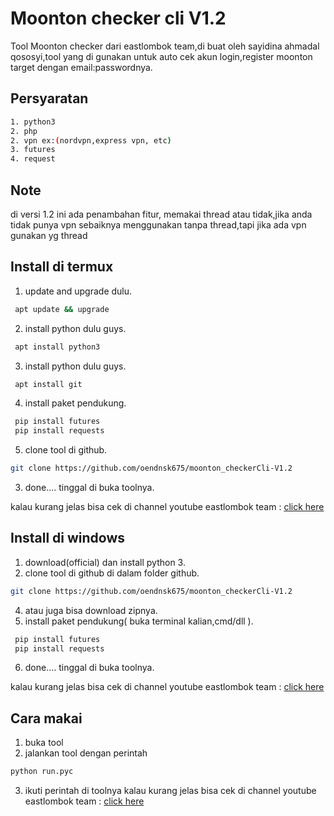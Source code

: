 # Moonton checker cli V1.2

Tool Moonton checker dari eastlombok team,di buat oleh sayidina ahmadal qososyi,tool yang di gunakan untuk auto cek akun login,register moonton target dengan email:passwordnya.

## Persyaratan
```bash
1. python3
2. php
2. vpn ex:(nordvpn,express vpn, etc)
3. futures
4. request
```
## Note
di versi 1.2 ini ada penambahan fitur, memakai thread atau tidak,jika anda tidak punya vpn sebaiknya menggunakan tanpa thread,tapi jika ada vpn gunakan yg thread 

## Install di termux

1. update and upgrade dulu.
```bash
 apt update && upgrade
```
2. install python dulu guys.
```bash
 apt install python3
```
3. install python dulu guys.
```bash
 apt install git
```
4. install paket pendukung.
```bash
 pip install futures
 pip install requests
```
5. clone tool di github.
```bash
git clone https://github.com/oendnsk675/moonton_checkerCli-V1.2
```
3. done.... tinggal di buka toolnya.

kalau kurang jelas bisa cek di channel youtube eastlombok team :
[click here](https://www.youtube.com/channel/UCNhysDQ6QCYOtjmWK4WU3hw)

## Install di windows

1. download(official) dan install python 3.
2. clone tool di github di dalam folder github.
```bash
git clone https://github.com/oendnsk675/moonton_checkerCli-V1.2
```
4. atau juga bisa download zipnya.
5. install paket pendukung( buka terminal kalian,cmd/dll ).
```bash
 pip install futures
 pip install requests
```
6. done.... tinggal di buka toolnya.

kalau kurang jelas bisa cek di channel youtube eastlombok team :
[click here](https://www.youtube.com/channel/UCNhysDQ6QCYOtjmWK4WU3hw)

## Cara makai
1. buka tool
2. jalankan tool dengan perintah
```python
python run.pyc
```
3. ikuti perintah di toolnya
kalau kurang jelas bisa cek di channel youtube eastlombok team :
[click here](https://www.youtube.com/channel/UCNhysDQ6QCYOtjmWK4WU3hw)
